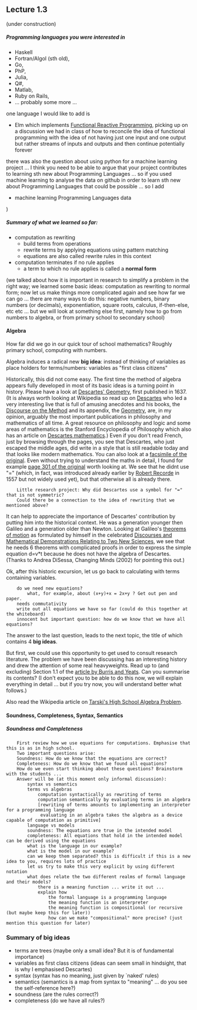 ## Lecture 1.3

(under construction)

##### Programming languages you were interested in

- Haskell
- Fortran/Algol (sth old), 
- Go, 
- PhP, 
- Julia, 
- Q#, 
- Matlab, 
- Ruby on Rails, 
- ... probably some more ... 

one language I would like to add is 

- Elm which implements [Functional Reactive Programming](https://en.wikipedia.org/wiki/Functional_reactive_programming), picking up on a discussion we had in class of how to reconcile the idea of functional programming with the idea of not having just one input and one output but rather streams of inputs and outputs and then continue potentially forever

there was also the question about using python for a machine learning project ... I think you need to be able to argue that your project contributes to learning sth new about Programming Languages ... so if you used machine learning to analyse the data on github in order to learn sth new about Programming Languages that could be possible ... so I add

- machine learning Programming Languages data

)

##### Summary of what we learned so far:

- computation as rewriting 
  - build terms from operations
  - rewrite terms by applying equations using pattern matching
  - equations are also called rewrite rules in this context
- computation terminates if no rule applies
  - a term to which no rule applies is called a **normal form**
  


(we talked about how it is important in research to simplify a problem in the right way; we learned some basic ideas: computation as rewriting to normal form; now let us make things more complicated again and see how far we can go ... there are many ways to do this: negative numbers, binary numbers (or decimals), exponentiation, square roots, calculus, if-then-else, etc etc ... but we will look at something else first, namely how to go from numbers to algebra, or from primary school to secondary school)

#### Algebra

How far did we go in our quick tour of school mathematics? Roughly primary school, computing with numbers. 

Algebra induces a radical new **big idea**: instead of thinking of variables as place holders for terms/numbers: variables as "first class citizens"

Historically, this did not come easy. The first time the method of algebra appears fully developed in most of its basic ideas is a turning point in history. Please have a look at [Descartes' Geometry](http://www.gutenberg.org/ebooks/26400), first published in 1637. (It is always worth looking at Wikipedia so read up on [Descartes](https://en.wikipedia.org/wiki/René_Descartes) who led a very interesting live that is full of amusing anecdotes and his books, the [Discourse on the Method](https://en.wikipedia.org/wiki/Discourse_on_the_Method) and its appendix, the [Geometry](https://en.wikipedia.org/wiki/La_Géométrie), are, in my opinion, arguably the most important publications in philosophy and mathematics of all time. A great resource on  philosophy and logic and some areas of mathematics is the Stanford Encyclopedia of Philosophy which also has an article on [Descartes mathematics](https://plato.stanford.edu/entries/descartes-mathematics/).) Even if you don't read French, just by browsing through the pages, you see that Descartes, who just escaped the middle ages, did write in a style that is still readable today and that looks like modern mathematics. You can also look at a [facsimile of the original](). Even without trying to understand the maths in detail, I found for example [page 301 of the original](https://fr.wikisource.org/wiki/Page:Descartes_La_Géométrie.djvu/11) worth looking at. We see that he didnt use "=" (which, in fact, was introduced already earlier by [Robert Recorde](https://en.wikipedia.org/wiki/Robert_Recorde) in 1557 but not widely used yet), but that otherwise all is already there. 

		Little research project: Why did Descartes use a symbol for "=" that is not symmetric? 
		Could there be a connection to the idea of rewriting that we mentioned above?
		
It can help to appreciate the importance of Descartes' contribution by putting him into the historical context. He was a generation younger then Galileo and a generation older than Newton. Looking at Galileo's [theorems of motion](http://galileoandeinstein.physics.virginia.edu/tns_draft/tns_153to160.html) as formulated by himself in the celebrated [Discourses and Mathematical Demonstrations Relating to Two New Sciences](https://en.wikipedia.org/wiki/Two_New_Sciences), we see that he needs 6 theorems with complicated proofs in order to express the simple equation d=v*t because he does not have the algebra of Descartes. (Thanks to Andrea DiSessa, Changing Minds (2002) for pointing this out.)
	
Ok, after this historic excursion, let us go back to calculating with terms containing variables.

		do we need new equations?
			what, for example, about (x+y)+x = 2x+y ? Get out pen and paper.
		needs commutativity
		write out all equations we have so far (could do this together at the whiteboard)
		innocent but important question: how do we know that we have all equations?

The answer to the last question, leads to the next topic, the title of which contains 4 **big ideas**.

But first, we could use this opportunity to get used to consult research literature. The problem we have been discussing has an interesting history and drew the attention of some real heavyweights. Read up to (and excluding) Section 1.1 of the [article by Burris and Yeats](https://www.math.uwaterloo.ca/~snburris/htdocs/MYWORKS/PREPRINTS/saga.ps). Can you summarise its contents? (I don't expect you to be able to do this now, we will explain everything in detail ... but if you try now, you will understand better what follows.)

Also read the Wikipedia article on [Tarski's High School Algebra Problem](https://en.wikipedia.org/wiki/Tarski%27s_high_school_algebra_problem).

#### Soundness, Completeness, Syntax, Semantics

##### Soundness and Completeness
		First review how we use equations for computations. Emphasise that this is as in high school.
		Two important questions arise:
		Soundness: How do we know that the equations are correct?
		Completeness: How do we know that we found all equations?
		How do we even start thinking about these questions? Brainstorm with the students ...
		Answer will be (at this moment only informal discussion):
			syntax vs semantics
			terms vs algebras
				computation syntactically as rewriting of terms
				computation semantically by evaluating terms in an algebra
				[rewriting of terms amounts to implementing an interpreter for a programming language
				 evaluating in an algebra takes the algebra as a device capable of computation as primitive]
			language vs models
			soundness: The equations are true in the intended model
			completeness: All equations that hold in the intended model can be derived using the equations
			what is the language in our example?
			what is the model in our example?
			can we keep them separated? this is difficult if this is a new idea to you, requires lots of practice
			let us try to make this very explicit by using different notation
			what does relate the two different realms of formal language and their models?
				there is a meaning function ... write it out ...
				explain how 
					the formal language is a programming language
					the meaning function is an interpreter
					the meaning function is compositional (or recursive (but maybe keep this for later))
					how can we make "compositional" more precise? (just mention this question for later)

### Summary of big ideas
 - terms are trees (maybe only a small idea? But it is of fundamental importance)
 - variables as first class citizens (ideas can seem small in hindsight, that is why I emphasised Descartes)
 - syntax (syntax has no meaning, just given by `naked' rules)
 - semantics (semantics is a map from syntax to "meaning" ... do you see the self-reference here?)
 - soundness (are the rules correct?)
 - completeness (do we have all rules?)
 


